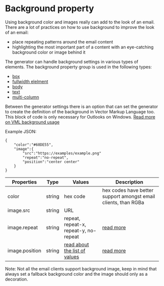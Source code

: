 # Background property

Using background color and images really can add to the look of an email. There are a lot of practices on how to use background to improve the look of an email:
- place repeating patterns around the email content
- highlighting the most important part of a content with an eye-catching background color or image behind it

The generator can handle background settings in various types of elements. The background property group is used in the following types:
 - [box](../../elements/box/README.md)
 - [fullwidth elelment](../../elements/fullwidth/README.md)
 - [body](../../elements/body/README.md)
 - [text](../../elements/text/README.md)
 - [multi-column](../../elements/multicolumn/README.md)
 
Between the generator settings there is an option that can set the generator to create the definition of the background in Vector Markup Language too. This block of code is only necessary for Outlooks on Windows.
[Read more on VML background usage](../../generator-settings/VMLbackground.md)

Example JSON:
```
{
    "color":"#60DE55",
    "image":{
        "src":"https://examples/example.png"
        "repeat":"no-repeat",
        "position":"center center"
    }
}
```
| Properties | Type | Values | Description |
| --- | --- | --- | ---
| color | string  | hex code | hex codes have better support amongst email clients, than RGBa |
| image.src | string | URL |  |
| image.repeat | string | repeat, repeat-x, repeat-y, no-repeat | [read more](https://developer.mozilla.org/en-US/docs/Web/CSS/background-repeat) |
| image.position | string | [read about the list of values](https://developer.mozilla.org/en-US/docs/Web/CSS/background-position) | [read more](https://developer.mozilla.org/en-US/docs/Web/CSS/background-position)|


 Note: Not all the email clients support background image, keep in mind that always set a fallback background color and the image should only as a decoration.